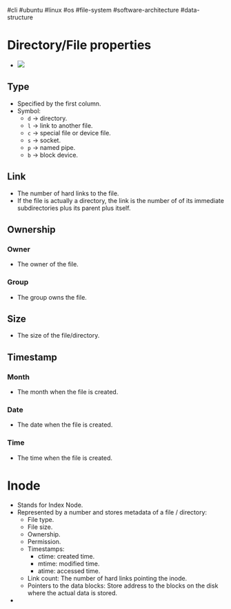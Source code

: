 #cli #ubuntu #linux #os #file-system #software-architecture #data-structure 

# Directory/File properties
- ![](Pasted%20image%2020240817153022.png)
## Type
- Specified by the first column.
- Symbol:
	- `d` $\to$ directory.
	- `l` $\to$ link to another file.
	- `c` $\to$ special file or device file.
	- `s` $\to$ socket.
	- `p` $\to$ named pipe.
	- `b` $\to$ block device.
## Link
- The number of hard links to the file.
- If the file is actually a directory, the link is the number of of its immediate subdirectories plus its parent plus itself.
## Ownership
### Owner
- The owner of the file.
### Group
- The group owns the file.


## Size
- The size of the file/directory.
## Timestamp
### Month
- The month when the file is created.

### Date
-  The date when the file is created.
### Time
-  The time when the file is created.

# Inode
- Stands for Index Node.
- Represented by a number and stores metadata of a file / directory:
	- File type.
	- File size.
	- Ownership.
	- Permission.
	- Timestamps:
		- ctime: created time.
		- mtime: modified time.
		- atime: accessed time.
	- Link count: The number of hard links pointing the inode.
	- Pointers to the data blocks: Store address to the blocks on the disk where the actual data is stored.
- 
